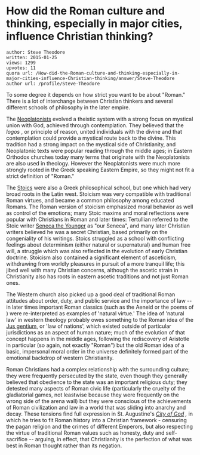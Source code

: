 # How did the Roman culture and thinking, especially in major cities, influence Christian thinking?

	author: Steve Theodore
	written: 2015-01-25
	views: 1299
	upvotes: 11
	quora url: /How-did-the-Roman-culture-and-thinking-especially-in-major-cities-influence-Christian-thinking/answer/Steve-Theodore
	author url: /profile/Steve-Theodore


To some degree it depends on how strict you want to be about "Roman." There is a lot of interchange between Christian thinkers and several different schools of philosophy in the later empire. 

 The [Neoplatonists](http://en.wikipedia.org/wiki/Neoplatonism) evolved a theistic system with a strong focus on mystical union with God, achieved through contemplation. They believed that the _logos_ , or principle of reason, united individuals with the divine and that contemplation could provide a mystical route back to the divine. This tradition had a strong impact on the mystical side of Christianity, and Neoplatonic texts were popular reading through the middle ages; in Eastern Orthodox churches today many terms that originate with the Neoplatonists are also used in theology. However the Neoplatonists were much more strongly rooted in the Greek speaking Eastern Empire, so they might not fit a strict definition of "Roman."

The [Stoics](http://en.wikipedia.org/wiki/Stoicism) were also a Greek philosophical school, but one which had very broad roots in the Latin west. Stoicism was very compatible with traditional Roman virtues, and became a common philosophy among educated Romans. The Roman version of stoicism emphasized moral behavior as well as control of the emotions; many Stoic maxims and moral reflections were popular with Christians in Roman and later times: Tertullian referred to the Stoic writer [Seneca the Younger](http://en.wikipedia.org/wiki/Seneca_the_Younger) as "our Seneca", and many later Christian writers believed he was a secret Christian, based primarily on the congeniality of his writings. Stoics struggled as a school with conflicting feelings about determinism (either natural or supernatural) and human free will, a struggle which was also reflected in the evolution of early Christian doctrine. Stoicism also contained a significant element of asceticism, withdrawing from worldly pleasures in pursuit of a more tranquil life; this jibed well with many Christian concerns, although the ascetic strain in Christianity also has roots in eastern ascetic traditions and not just Roman ones.

The Western church also picked up a good deal of traditional Roman attitudes about order, duty, and public service and the importance of law --in later times important Roman classics (such as the Aeneid or the poems of ) were re-interpreted as examples of 'natural virtue.' The idea of 'natural law' in western theology probably owes something to the Roman idea of the [Jus gentium](http://en.wikipedia.org/wiki/Jus_gentium), or 'law of nations', which existed outside of particular jurisdictions as an aspect of human nature; much of the evolution of that concept happens in the middle ages, following the rediscovery of Aristotle in particular (so again, not exactly "Roman") but the old Roman idea of a basic, impersonal moral order in the universe definitely formed part of the emotional backdrop of western Christianity. 

Roman Christians had a complex relationship with the surrounding culture; they were frequently persecuted by the state, even though they generally believed that obedience to the state was an important religious duty; they detested many aspects of Roman civic life (particularly the cruelty of the gladiatorial games, not leastwise because they were frequently on the wrong side of the arena wall) but they were conscious of the achievements of Roman civilization and law in a world that was sliding into anarchy and decay. These tensions find full expression in St. Augustine's _[City of God](http://en.wikipedia.org/wiki/City_of_God_%28book%29)_ _,_  in which he tries to fit Roman history into a Christian framework - censuring the pagan religion and the crimes of different Emperors, but also respecting the virtue of traditional Roman values such as honesty, duty and self-sacrifice -- arguing, in effect, that Christianity is the perfection of what was best in Roman thought rather than its negation.


